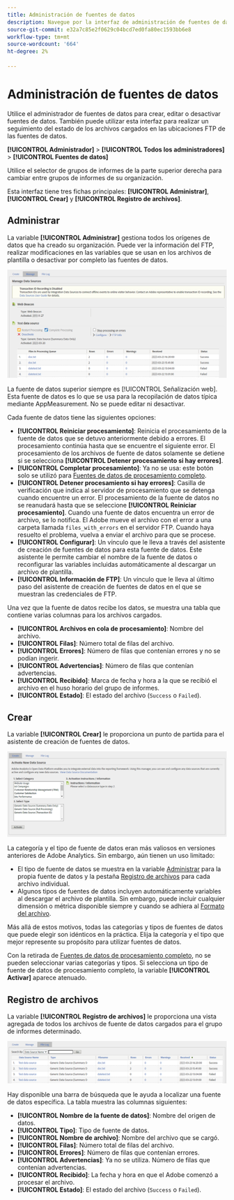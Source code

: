 ```yaml
---
title: Administración de fuentes de datos
description: Navegue por la interfaz de administración de fuentes de datos.
source-git-commit: e32a7c85e2f0629c04bcd7ed0fa80ec1593bb6e8
workflow-type: tm+mt
source-wordcount: '664'
ht-degree: 2%

---
```


# Administración de fuentes de datos

Utilice el administrador de fuentes de datos para crear, editar o desactivar fuentes de datos. También puede utilizar esta interfaz para realizar un seguimiento del estado de los archivos cargados en las ubicaciones FTP de las fuentes de datos.

**[!UICONTROL Administrador]** > **[!UICONTROL Todos los administradores]** > **[!UICONTROL Fuentes de datos]**

Utilice el selector de grupos de informes de la parte superior derecha para cambiar entre grupos de informes de su organización.

Esta interfaz tiene tres fichas principales: **[!UICONTROL Administrar]**, **[!UICONTROL Crear]** y **[!UICONTROL Registro de archivos]**.

## Administrar

La variable **[!UICONTROL Administrar]** gestiona todos los orígenes de datos que ha creado su organización. Puede ver la información del FTP, realizar modificaciones en las variables que se usan en los archivos de plantilla o desactivar por completo las fuentes de datos.

![Administrar](assets/manage.png)

La fuente de datos superior siempre es [!UICONTROL Señalización web]. Esta fuente de datos es lo que se usa para la recopilación de datos típica mediante AppMeasurement. No se puede editar ni desactivar.

Cada fuente de datos tiene las siguientes opciones:

* **[!UICONTROL Reiniciar procesamiento]**: Reinicia el procesamiento de la fuente de datos que se detuvo anteriormente debido a errores. El procesamiento continúa hasta que se encuentre el siguiente error. El procesamiento de los archivos de fuente de datos solamente se detiene si se selecciona **[!UICONTROL Detener procesamiento si hay errores]**.
* **[!UICONTROL Completar procesamiento]**: Ya no se usa: este botón solo se utilizó para [Fuentes de datos de procesamiento completo](full-processing-eol.md).
* **[!UICONTROL Detener procesamiento si hay errores]**: Casilla de verificación que indica al servidor de procesamiento que se detenga cuando encuentre un error. El procesamiento de la fuente de datos no se reanudará hasta que se seleccione **[!UICONTROL Reiniciar procesamiento]**. Cuando una fuente de datos encuentra un error de archivo, se lo notifica. El Adobe mueve el archivo con el error a una carpeta llamada `files_with_errors` en el servidor FTP. Cuando haya resuelto el problema, vuelva a enviar el archivo para que se procese.
* **[!UICONTROL Configurar]**: Un vínculo que le lleva a través del asistente de creación de fuentes de datos para esta fuente de datos. Este asistente le permite cambiar el nombre de la fuente de datos o reconfigurar las variables incluidas automáticamente al descargar un archivo de plantilla.
* **[!UICONTROL Información de FTP]**: Un vínculo que le lleva al último paso del asistente de creación de fuentes de datos en el que se muestran las credenciales de FTP.

Una vez que la fuente de datos recibe los datos, se muestra una tabla que contiene varias columnas para los archivos cargados.

* **[!UICONTROL Archivos en cola de procesamiento]**: Nombre del archivo.
* **[!UICONTROL Filas]**: Número total de filas del archivo.
* **[!UICONTROL Errores]**: Número de filas que contenían errores y no se podían ingerir.
* **[!UICONTROL Advertencias]**: Número de filas que contenían advertencias.
* **[!UICONTROL Recibido]**: Marca de fecha y hora a la que se recibió el archivo en el huso horario del grupo de informes.
* **[!UICONTROL Estado]**: El estado del archivo (`Success` o `Failed`).

## Crear

La variable **[!UICONTROL Crear]** le proporciona un punto de partida para el asistente de creación de fuentes de datos.

![Crear](assets/create.png)

La categoría y el tipo de fuente de datos eran más valiosos en versiones anteriores de Adobe Analytics. Sin embargo, aún tienen un uso limitado:

* El tipo de fuente de datos se muestra en la variable [Administrar](#manage) para la propia fuente de datos y la pestaña [Registro de archivos](#file-log) para cada archivo individual.
* Algunos tipos de fuentes de datos incluyen automáticamente variables al descargar el archivo de plantilla. Sin embargo, puede incluir cualquier dimensión o métrica disponible siempre y cuando se adhiera al [Formato del archivo](file-format.md).

Más allá de estos motivos, todas las categorías y tipos de fuentes de datos que puede elegir son idénticos en la práctica. Elija la categoría y el tipo que mejor represente su propósito para utilizar fuentes de datos.

Con la retirada de [Fuentes de datos de procesamiento completo](full-processing-eol.md), no se pueden seleccionar varias categorías y tipos. Si selecciona un tipo de fuente de datos de procesamiento completo, la variable **[!UICONTROL Activar]** aparece atenuado.

## Registro de archivos

La variable **[!UICONTROL Registro de archivos]** le proporciona una vista agregada de todos los archivos de fuente de datos cargados para el grupo de informes determinado.

![Registro de archivos](assets/file-log.png)

Hay disponible una barra de búsqueda que le ayuda a localizar una fuente de datos específica. La tabla muestra las columnas siguientes:

* **[!UICONTROL Nombre de la fuente de datos]**: Nombre del origen de datos.
* **[!UICONTROL Tipo]**: Tipo de fuente de datos.
* **[!UICONTROL Nombre de archivo]**: Nombre del archivo que se cargó.
* **[!UICONTROL Filas]**: Número total de filas del archivo.
* **[!UICONTROL Errores]**: Número de filas que contenían errores.
* **[!UICONTROL Advertencias]**: Ya no se utiliza. Número de filas que contenían advertencias.
* **[!UICONTROL Recibido]**: La fecha y hora en que el Adobe comenzó a procesar el archivo.
* **[!UICONTROL Estado]**: El estado del archivo (`Success` o `Failed`).

